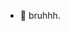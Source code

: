 - 👋 bruhhh.
<!---
TheDemonTuan/TheDemonTuan is a ✨ special ✨ repository because its `README.md` (this file) appears on your GitHub profile.
You can click the Preview link to take a look at your changes.
--->
